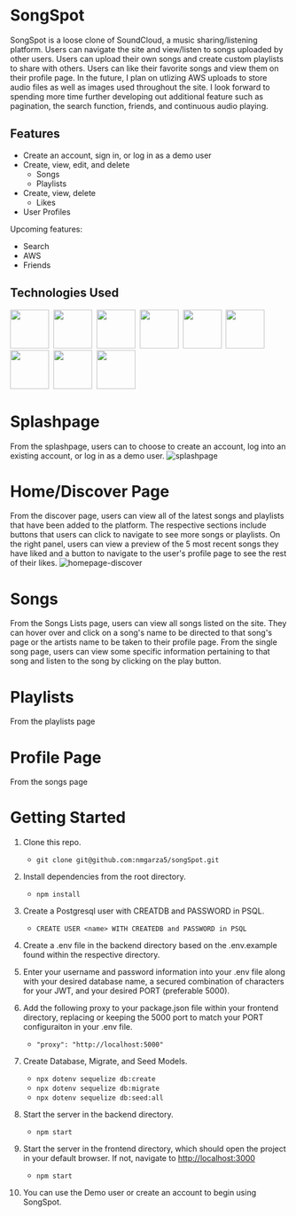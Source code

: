 # SongSpot

SongSpot is a loose clone of SoundCloud, a music sharing/listening platform. Users can navigate the site and view/listen to songs uploaded by other users. Users can upload their own songs and create custom playlists to share with others. Users can like their favorite songs and view them on their profile page. In the future, I plan on utlizing AWS uploads to store audio files as well as images used throughout the site. I look forward to spending more time further developing out additional feature such as pagination, the search function, friends, and continuous audio playing.

## Features
- Create an account, sign in, or log in as a demo user
- Create, view, edit, and delete
   - Songs
   - Playlists
- Create, view, delete
   - Likes
- User Profiles
   
Upcoming features: 
- Search
- AWS
- Friends

## Technologies Used
<img src="https://cdn.jsdelivr.net/gh/devicons/devicon/icons/javascript/javascript-original.svg" height="70px" width="70px"/>&#160;
<img src="https://cdn.jsdelivr.net/gh/devicons/devicon/icons/nodejs/nodejs-original.svg" height="70px" width="70px"/>&#160;
<img src="https://cdn.jsdelivr.net/gh/devicons/devicon/icons/react/react-original-wordmark.svg" height="70px" width="70px"/>&#160;
<img src="https://cdn.jsdelivr.net/gh/devicons/devicon/icons/redux/redux-original.svg" height="70px" width="70px"/>&#160;
<img src="https://cdn.jsdelivr.net/gh/devicons/devicon/icons/express/express-original.svg" height="70px" width="70px" />&#160;
<img src="https://cdn.jsdelivr.net/gh/devicons/devicon/icons/postgresql/postgresql-original-wordmark.svg" height="70px" width="70px"/>&#160;
<img src="https://cdn.jsdelivr.net/gh/devicons/devicon/icons/sequelize/sequelize-original.svg" height="70px" width="70px"/>&#160;
<img src="https://cdn.jsdelivr.net/gh/devicons/devicon/icons/html5/html5-original.svg" height="70px" width="70px"/>&#160;
<img src="https://cdn.jsdelivr.net/gh/devicons/devicon/icons/css3/css3-original.svg" height="70px" width="70px"/>&#160;

# Splashpage
From the splashpage, users can to choose to create an account, log into an existing account, or log in as a demo user.
![splashpage](https://user-images.githubusercontent.com/90273783/178118523-7cb08ade-5029-4b92-b633-6807579a8109.png)

# Home/Discover Page
From the discover page, users can view all of the latest songs and playlists that have been added to the platform. The respective sections include buttons that users can click to navigate to see more songs or playlists. On the right panel, users can view a preview of the 5 most recent songs they have liked and a button to navigate to the user's profile page to see the rest of their likes.
![homepage-discover](https://user-images.githubusercontent.com/90273783/178118539-f393252b-e9c7-40af-8b9b-7516168cba20.png)

# Songs
From the Songs Lists page, users can view all songs listed on the site. They can hover over and click on a song's name to be directed to that song's page or the artists name to be taken to their profile page. From the single song page, users can view some specific information pertaining to that song and listen to the song by clicking on the play button.

# Playlists
From the playlists page

# Profile Page
From the songs page


# Getting Started
1. Clone this repo.
    - `git clone git@github.com:nmgarza5/songSpot.git`
    
2. Install dependencies from the root directory.
    - `npm install`
    
3. Create a Postgresql user with CREATDB and PASSWORD in PSQL.
    - `CREATE USER <name> WITH CREATEDB and PASSWORD in PSQL`
    
4. Create a .env file in the backend directory based on the .env.example found within the respective directory.

5. Enter your username and password information into your .env file along with your desired database name, 
      a secured combination of characters for your JWT, and your desired PORT (preferable 5000).
      
6. Add the following proxy to your package.json file within your frontend directory, replacing or keeping the 5000 port to match your PORT configuraiton in your .env file.
    - `"proxy": "http://localhost:5000"`

7. Create Database, Migrate, and Seed Models.
    - `npx dotenv sequelize db:create`
    - `npx dotenv sequelize db:migrate`
    - `npx dotenv sequelize db:seed:all`

8. Start the server in the backend directory.
    - `npm start`

9. Start the server in the frontend directory, which should open the project in your default browser. If not, navigate to [http://localhost:3000](http://localhost:3000)
    - `npm start`

10. You can use the Demo user or create an account to begin using SongSpot.

